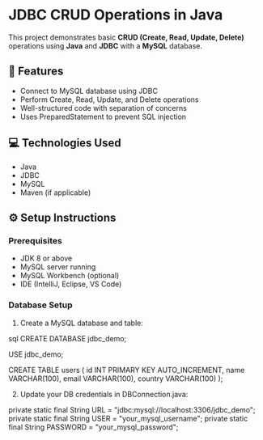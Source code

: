 # JDBC CRUD Operations in Java

This project demonstrates basic **CRUD (Create, Read, Update, Delete)** operations using **Java** and **JDBC** with a **MySQL** database.

## 📌 Features

- Connect to MySQL database using JDBC
- Perform Create, Read, Update, and Delete operations
- Well-structured code with separation of concerns
- Uses PreparedStatement to prevent SQL injection


## 💻 Technologies Used

- Java
- JDBC
- MySQL
- Maven (if applicable)

## ⚙️ Setup Instructions

### Prerequisites

- JDK 8 or above
- MySQL server running
- MySQL Workbench (optional)
- IDE (IntelliJ, Eclipse, VS Code)

### Database Setup

1. Create a MySQL database and table:

sql
CREATE DATABASE jdbc_demo;

USE jdbc_demo;

CREATE TABLE users (
    id INT PRIMARY KEY AUTO_INCREMENT,
    name VARCHAR(100),
    email VARCHAR(100),
    country VARCHAR(100)
);

2. Update your DB credentials in DBConnection.java:

private static final String URL = "jdbc:mysql://localhost:3306/jdbc_demo";
private static final String USER = "your_mysql_username";
private static final String PASSWORD = "your_mysql_password";

